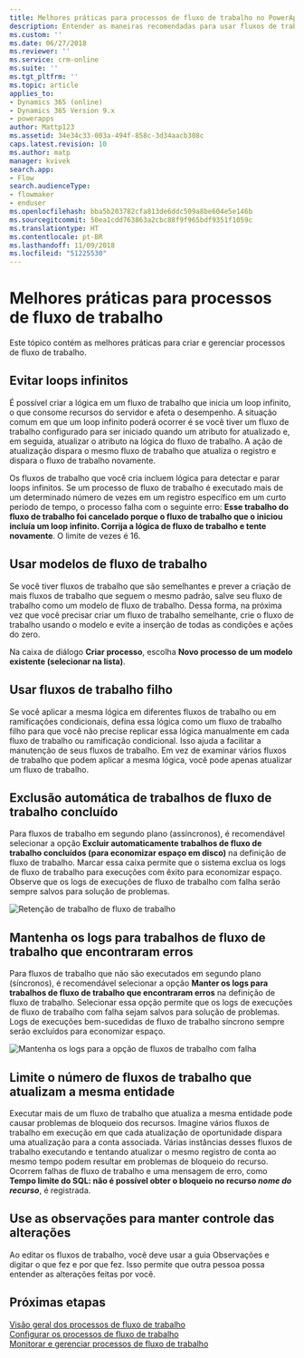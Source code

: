 ```yaml
---
title: Melhores práticas para processos de fluxo de trabalho no PowerApps | Microsoft Docs
description: Entender as maneiras recomendadas para usar fluxos de trabalho
ms.custom: ''
ms.date: 06/27/2018
ms.reviewer: ''
ms.service: crm-online
ms.suite: ''
ms.tgt_pltfrm: ''
ms.topic: article
applies_to:
- Dynamics 365 (online)
- Dynamics 365 Version 9.x
- powerapps
author: Mattp123
ms.assetid: 34e34c33-003a-494f-858c-3d34aacb308c
caps.latest.revision: 10
ms.author: matp
manager: kvivek
search.app:
- Flow
search.audienceType:
- flowmaker
- enduser
ms.openlocfilehash: bba5b203782cfa813de6ddc509a8be604e5e146b
ms.sourcegitcommit: 50ea1cdd763863a2cbc88f9f965bdf9351f1059c
ms.translationtype: HT
ms.contentlocale: pt-BR
ms.lasthandoff: 11/09/2018
ms.locfileid: "51225530"
---
```

# <a name="best-practices-for-workflow-processes"></a>Melhores práticas para processos de fluxo de trabalho

Este tópico contém as melhores práticas para criar e gerenciar processos de fluxo de trabalho.  
  
<a name="BKMK_AvoidInfiniteLoops"></a>   
## <a name="avoid-infinite-loops"></a>Evitar loops infinitos  
 É possível criar a lógica em um fluxo de trabalho que inicia um loop infinito, o que consome recursos do servidor e afeta o desempenho. A situação comum em que um loop infinito poderá ocorrer é se você tiver um fluxo de trabalho configurado para ser iniciado quando um atributo for atualizado e, em seguida, atualizar o atributo na lógica do fluxo de trabalho. A ação de atualização dispara o mesmo fluxo de trabalho que atualiza o registro e dispara o fluxo de trabalho novamente.  
  
 Os fluxos de trabalho que você cria incluem lógica para detectar e parar loops infinitos. Se um processo de fluxo de trabalho é executado mais de um determinado número de vezes em um registro específico em um curto período de tempo, o processo falha com o seguinte erro: **Esse trabalho do fluxo de trabalho foi cancelado porque o fluxo de trabalho que o iniciou incluía um loop infinito. Corrija a lógica de fluxo de trabalho e tente novamente**. O limite de vezes é 16.  
  
<a name="BKMK_UseWorkflowTemplates"></a>   
## <a name="use-workflow-templates"></a>Usar modelos de fluxo de trabalho  
 Se você tiver fluxos de trabalho que são semelhantes e prever a criação de mais fluxos de trabalho que seguem o mesmo padrão, salve seu fluxo de trabalho como um modelo de fluxo de trabalho. Dessa forma, na próxima vez que você precisar criar um fluxo de trabalho semelhante, crie o fluxo de trabalho usando o modelo e evite a inserção de todas as condições e ações do zero.  
  
 Na caixa de diálogo **Criar processo**, escolha **Novo processo de um modelo existente (selecionar na lista)**.  
  
<a name="BKMK_UseChildWorkflows"></a>   
## <a name="use-child-workflows"></a>Usar fluxos de trabalho filho  
 Se você aplicar a mesma lógica em diferentes fluxos de trabalho ou em ramificações condicionais, defina essa lógica como um fluxo de trabalho filho para que você não precise replicar essa lógica manualmente em cada fluxo de trabalho ou ramificação condicional. Isso ajuda a facilitar a manutenção de seus fluxos de trabalho. Em vez de examinar vários fluxos de trabalho que podem aplicar a mesma lógica, você pode apenas atualizar um fluxo de trabalho.  
  
## <a name="automatically-delete-completed-workflow-jobs"></a>Exclusão automática de trabalhos de fluxo de trabalho concluído
Para fluxos de trabalho em segundo plano (assíncronos), é recomendável selecionar a opção **Excluir automaticamente trabalhos de fluxo de trabalho concluídos (para economizar espaço em disco)** na definição de fluxo de trabalho. Marcar essa caixa permite que o sistema exclua os logs de fluxo de trabalho para execuções com êxito para economizar espaço. Observe que os logs de execuções de fluxo de trabalho com falha serão sempre salvos para solução de problemas.  

![Retenção de trabalho de fluxo de trabalho](media/workflow-job-retention.png)

<a name="BKMK_AutoDeleteCompletedWorkflowJobs"></a>   
## <a name="keep-logs-for-workflow-jobs-that-encountered-errors"></a>Mantenha os logs para trabalhos de fluxo de trabalho que encontraram erros  
Para fluxos de trabalho que não são executados em segundo plano (síncronos), é recomendável selecionar a opção **Manter os logs para trabalhos de fluxo de trabalho que encontraram erros** na definição de fluxo de trabalho. Selecionar essa opção permite que os logs de execuções de fluxo de trabalho com falha sejam salvos para solução de problemas. Logs de execuções bem-sucedidas de fluxo de trabalho síncrono sempre serão excluídos para economizar espaço.   

![Mantenha os logs para a opção de fluxos de trabalho com falha](media/keep-logs-for-workflows.png)

## <a name="limit-the-number-of-workflows-that-update-the-same-entity"></a>Limite o número de fluxos de trabalho que atualizam a mesma entidade
Executar mais de um fluxo de trabalho que atualiza a mesma entidade pode causar problemas de bloqueio dos recursos. Imagine vários fluxos de trabalho em execução em que cada atualização de oportunidade dispara uma atualização para a conta associada. Várias instâncias desses fluxos de trabalho executando e tentando atualizar o mesmo registro de conta ao mesmo tempo podem resultar em problemas de bloqueio do recurso. Ocorrem falhas de fluxo de trabalho e uma mensagem de erro, como **Tempo limite do SQL: não é possível obter o bloqueio no recurso _nome do recurso_**, é registrada. 

  
<a name="BKMK_DocumentChangesUsingNotes"></a>   
## <a name="use-notes-to-keep-track-of-changes"></a>Use as observações para manter controle das alterações  
 Ao editar os fluxos de trabalho, você deve usar a guia Observações e digitar o que fez e por que fez. Isso permite que outra pessoa possa entender as alterações feitas por você.  
  
## <a name="next-steps"></a>Próximas etapas  
 [Visão geral dos processos de fluxo de trabalho](workflow-processes.md)   
 [Configurar os processos de fluxo de trabalho](configure-workflow-steps.md)   
 [Monitorar e gerenciar processos de fluxo de trabalho](monitor-manage-processes.md)
   
